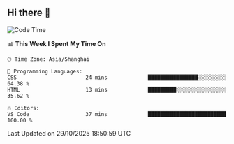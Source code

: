 ## Hi there 👋

<!--START_SECTION:waka-->
![Code Time](http://img.shields.io/badge/Code%20Time-25%20hrs%2050%20mins-blue)

📊 **This Week I Spent My Time On** 

```text
🕑︎ Time Zone: Asia/Shanghai

💬 Programming Languages: 
CSS                      24 mins             ████████████████░░░░░░░░░   64.38 % 
HTML                     13 mins             █████████░░░░░░░░░░░░░░░░   35.62 % 

🔥 Editors: 
VS Code                  37 mins             █████████████████████████   100.00 % 
```


 Last Updated on 29/10/2025 18:50:59 UTC
<!--END_SECTION:waka-->
